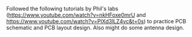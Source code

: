 Followed the following tutorials by Phil's labs (https://www.youtube.com/watch?v=nkHFoxe0mrU and https://www.youtube.com/watch?v=PlXd3lLZ4vc&t=0s) 
to practice PCB schematic and PCB layout design. Also might do some antenna design.
